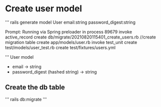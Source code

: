 # Create user model
'''
rails generate model User email:string password_digest:string

Prompt:
Running via Spring preloader in process 89679
      invoke  active_record
      create    db/migrate/20210820115401_create_users.rb //create migration table
      create    app/models/user.rb
      invoke    test_unit
      create      test/models/user_test.rb
      create      test/fixtures/users.yml

'''
User model
- email -> string
- password_digest (hashed string) -> string


## Create the db table
'''
rails db:migrate
'''
